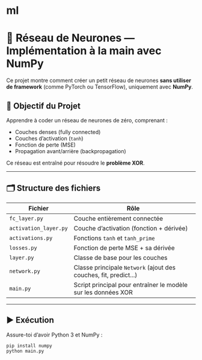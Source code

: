 # ml
# 🔬 Réseau de Neurones — Implémentation à la main avec NumPy

Ce projet montre comment créer un petit réseau de neurones **sans utiliser de framework** (comme PyTorch ou TensorFlow), uniquement avec **NumPy**.

## 🧠 Objectif du Projet

Apprendre à coder un réseau de neurones de zéro, comprenant :
- Couches denses (fully connected)
- Couches d’activation (`tanh`)
- Fonction de perte (MSE)
- Propagation avant/arrière (backpropagation)

Ce réseau est entraîné pour résoudre le **problème XOR**.

---

## 🗂️ Structure des fichiers

| Fichier              | Rôle                                                              |
|----------------------|--------------------------------------------------------------------|
| `fc_layer.py`        | Couche entièrement connectée                                      |
| `activation_layer.py`| Couche d’activation (fonction + dérivée)                         |
| `activations.py`     | Fonctions `tanh` et `tanh_prime`                                  |
| `losses.py`          | Fonction de perte MSE + sa dérivée                                |
| `layer.py`           | Classe de base pour les couches                                   |
| `network.py`         | Classe principale `Network` (ajout des couches, fit, predict...)  |
| `main.py`            | Script principal pour entraîner le modèle sur les données XOR     |

---

## ▶️ Exécution

Assure-toi d’avoir Python 3 et NumPy :

```bash
pip install numpy
python main.py
